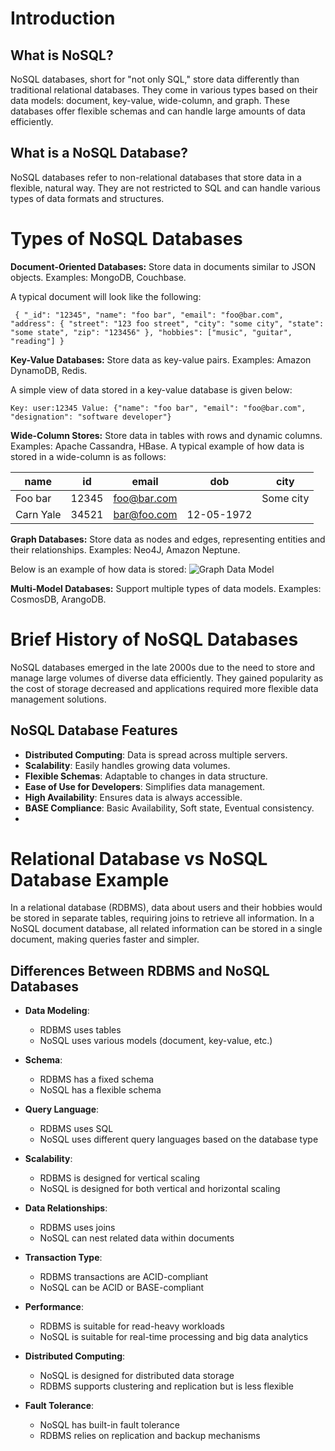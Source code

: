 # Introduction

## What is NoSQL?

NoSQL databases, short for "not only SQL," store data differently than traditional relational databases. They come in various types based on their data models: document, key-value, wide-column, and graph. These databases offer flexible schemas and can handle large amounts of data efficiently.

## What is a NoSQL Database?

NoSQL databases refer to non-relational databases that store data in a flexible, natural way. They are not restricted to SQL and can handle various types of data formats and structures.

# Types of NoSQL Databases
**Document-Oriented Databases:** Store data in documents similar to JSON objects.
Examples: MongoDB, Couchbase.

A typical document will look like the following:

` 
{
  "_id": "12345",
  "name": "foo bar",
  "email": "foo@bar.com",
  "address": {
    "street": "123 foo street",
    "city": "some city",
    "state": "some state",
    "zip": "123456"
  },
  "hobbies": ["music", "guitar", "reading"]
}
`

**Key-Value Databases:** Store data as key-value pairs. Examples: Amazon DynamoDB, Redis.

A simple view of data stored in a key-value database is given below:

`Key: user:12345
Value: {"name": "foo bar", "email": "foo@bar.com", "designation": "software developer"}
`

**Wide-Column Stores:** Store data in tables with rows and dynamic columns. Examples: Apache Cassandra, HBase.
A typical example of how data is stored in a wide-column is as follows:

| name      | id    | email        | dob        | city      |
|-----------|-------|--------------|------------|-----------|
| Foo bar   | 12345 | foo@bar.com  |            | Some city |
| Carn Yale | 34521 | bar@foo.com  | 12-05-1972 |           |



**Graph Databases:** Store data as nodes and edges, representing entities and their relationships. 
Examples: Neo4J, Amazon Neptune.

Below is an example of how data is stored:
![Graph Data Model](image.png)


**Multi-Model Databases:** Support multiple types of data models. Examples: CosmosDB, ArangoDB.

# Brief History of NoSQL Databases

NoSQL databases emerged in the late 2000s due to the need to store and manage large volumes of diverse data efficiently. They gained popularity as the cost of storage decreased and applications required more flexible data management solutions.

## NoSQL Database Features

- **Distributed Computing**: Data is spread across multiple servers.
- **Scalability**: Easily handles growing data volumes.
- **Flexible Schemas**: Adaptable to changes in data structure.
- **Ease of Use for Developers**: Simplifies data management.
- **High Availability**: Ensures data is always accessible.
- **BASE Compliance**: Basic Availability, Soft state, Eventual consistency.
- 
# Relational Database vs NoSQL Database Example

In a relational database (RDBMS), data about users and their hobbies would be stored in separate tables, requiring joins to retrieve all information. In a NoSQL document database, all related information can be stored in a single document, making queries faster and simpler.

## Differences Between RDBMS and NoSQL Databases

- **Data Modeling**: 
  - RDBMS uses tables
  - NoSQL uses various models (document, key-value, etc.)

- **Schema**: 
  - RDBMS has a fixed schema
  - NoSQL has a flexible schema

- **Query Language**: 
  - RDBMS uses SQL
  - NoSQL uses different query languages based on the database type

- **Scalability**: 
  - RDBMS is designed for vertical scaling
  - NoSQL is designed for both vertical and horizontal scaling

- **Data Relationships**: 
  - RDBMS uses joins
  - NoSQL can nest related data within documents

- **Transaction Type**: 
  - RDBMS transactions are ACID-compliant
  - NoSQL can be ACID or BASE-compliant

- **Performance**: 
  - RDBMS is suitable for read-heavy workloads
  - NoSQL is suitable for real-time processing and big data analytics

- **Distributed Computing**: 
  - NoSQL is designed for distributed data storage
  - RDBMS supports clustering and replication but is less flexible

- **Fault Tolerance**: 
  - NoSQL has built-in fault tolerance
  - RDBMS relies on replication and backup mechanisms

